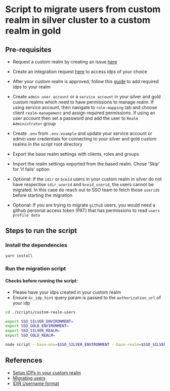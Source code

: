 # Script to migrate users from custom realm in silver cluster to a custom realm in gold

## Pre-requisites

- Request a custom realm by creating an issue [here](https://github.com/bcgov/sso-keycloak/issues/new?assignees=tzhang200%2Czsamji&labels=gold%2Ccustom&template=silver-custom-gold-custom-request.yml&title=%5BGold+Custom%5D%3A+)

- Create an integration request [here](https://bcgov.github.io/sso-requests) to access idps of your choice

- After your custom realm is approved, follow this [guide](https://stackoverflow.developer.gov.bc.ca/questions/864/891) to add required idps to your realm

- Create `admin user account` or a `service account` in your silver and gold custom realms which need to have permissions to manage realm. If using service account, then navigate to `role-mapping` tab and choose client `realm-management` and assign required permissions. If using an user account then set a password and add the user to `Realm Administrator` group

- Create `.env` from `.env.example` and update your service account or admin user credentials for connecting to your silver and gold custom realms in the script root directory

- Export the base realm settings with clients, roles and groups
- Import the realm settings exported from the based realm. Chose 'Skip' for 'if fails' option

- Optional: If the `idir` or `bceid` users in your custom realm in silver do not have respective `idir_userid` and `bceid_userid`, the users cannot be migrated. In this case do reach out to SSO team to fetch those `userids` before starting the migration

- Optional: If you are trying to migrate `github` users, you would need a github personal access token (PAT) that has permissions to read `users profile data`

## Steps to run the script

### Install the dependencies

```sh
yarn install
```

### Run the migration script

#### Checks before running the script:

- Please have your idps created in your custom realm
- Ensure `kc_idp_hint` query param is passed to the `authorization_url` of your idp

```sh
cd ./scripts/custom-realm-users

export SSO_SILVER_ENVIRONMENT=
export SSO_GOLD_ENVIRONMENT=
export SSO_SILVER_REALM=
export SSO_GOLD_REALM=

node script --base-env=$SSO_SILVER_ENVIRONMENT --base-realm=$SSO_SILVER_REALM --target-env=$SSO_GOLD_ENVIRONMENT --target-realm=$SSO_GOLD_REALM
```

## References

- [Setup IDPs in your custom realm](https://stackoverflow.developer.gov.bc.ca/questions/864)
- [Migrating users](https://stackoverflow.developer.gov.bc.ca/questions/915)
- [IDIR Username format](https://github.com/bcgov/sso-keycloak/discussions/138)
